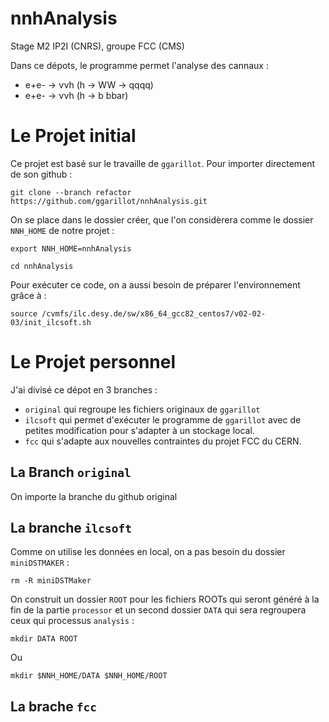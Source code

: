 # nnhAnalysis
Stage M2 IP2I (CNRS), groupe FCC (CMS)

Dans ce dépots, le programme permet l'analyse des cannaux :

- e+e- &rarr; &nu;&nu;h (h &rarr; WW &rarr; qqqq)
- e+e- &rarr; &nu;&nu;h (h &rarr; b bbar)

# Le Projet initial
Ce projet est basé sur le travaille de `ggarillot`. Pour importer directement de son github :
```
git clone --branch refactor https://github.com/ggarillot/nnhAnalysis.git
```
On se place dans le dossier créer, que l'on considèrera comme le dossier `NNH_HOME` de notre projet :
```
export NNH_HOME=nnhAnalysis
```
```
cd nnhAnalysis
```
Pour exécuter ce code, on a aussi besoin de préparer l'environnement grâce à :
```
source /cvmfs/ilc.desy.de/sw/x86_64_gcc82_centos7/v02-02-03/init_ilcsoft.sh
```

# Le Projet personnel
J'ai divisé ce dépot en 3 branches :
- `original` qui regroupe les fichiers originaux de `ggarillot`
- `ilcsoft` qui permet d'exécuter le programme de `ggarillot` avec de petites modification pour s'adapter à un stockage local.
- `fcc` qui s'adapte aux nouvelles contraintes du projet FCC du CERN.

## La Branch `original`
On importe la branche du github original

## La branche `ilcsoft`

Comme on utilise les données en local, on a pas besoin du dossier `miniDSTMAKER` :
```
rm -R miniDSTMaker
```
On construit un dossier `ROOT` pour les fichiers ROOTs qui seront généré à la fin de la partie `processor` et un second dossier `DATA` qui sera regroupera ceux qui processus `analysis` :
```
mkdir DATA ROOT
```
Ou 
```
mkdir $NNH_HOME/DATA $NNH_HOME/ROOT
```
## La brache `fcc` 
